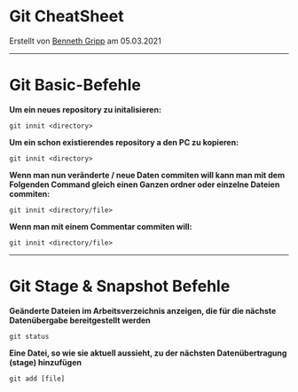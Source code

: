# Git CheatSheet
Erstellt von [Benneth Gripp](https://github.com/1JustBen5) am 05.03.2021

---
# Git Basic-Befehle
**Um ein neues repository zu initalisieren:**
```
git innit <directory>
```

**Um ein schon existierendes repository a den PC zu kopieren:**
```
git innit <directory>
```

**Wenn man nun veränderte / neue Daten commiten will kann man mit dem Folgenden Command gleich einen Ganzen ordner oder einzelne Dateien commiten:**
```
git innit <directory/file>
```

**Wenn man mit einem Commentar commiten will:**
```
git innit <directory/file>
```

---

# Git Stage & Snapshot Befehle
**Geänderte Dateien im Arbeitsverzeichnis anzeigen, die für die nächste Datenübergabe bereitgestellt werden**
```
git status 
```

**Eine Datei, so wie sie aktuell aussieht, zu der nächsten Datenübertragung (stage) hinzufügen**
```
git add [file]
```